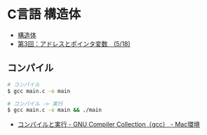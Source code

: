 # C言語 構造体

* [構造体](https://www.cc.kyoto-su.ac.jp/~yamada/programming/struct.html)
* [第3回：アドレスとポインタ変数　(5/18)](http://www.isc.meiji.ac.jp/~re00079/EX2.2011/20110518.html)

## コンパイル

```bash
# コンパイル
$ gcc main.c -o main

# コンパイル -> 実行
$ gcc main.c -o main && ./main
```

* [コンパイルと実行 - GNU Compiler Collection（gcc） - Mac環境](https://webkaru.net/clang/mac-gcc-compile/)